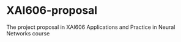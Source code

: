 # XAI606-proposal
The project proposal in XAI606 Applications and Practice in Neural Networks course
